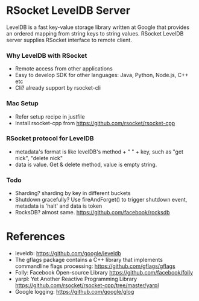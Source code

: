 RSocket LevelDB Server
================
LevelDB is a fast key-value storage library written at Google that provides an ordered mapping from string keys to string values.
RSocket LevelDB server supplies RSocket interface to remote client. 

### Why LevelDB with RSocket

* Remote access from other applications
* Easy to develop SDK for other languages: Java, Python, Node.js, C++ etc
* Cli? already support by rsocket-cli

### Mac Setup

* Refer setup recipe in justfile
* Install rsocket-cpp from https://github.com/rsocket/rsocket-cpp

### RSocket protocol for LevelDB

* metadata's format is like levelDB's method + " " + key, such as "get nick", "delete nick"
* data is value.  Get & delete method, value is empty string.

### Todo

* Sharding? sharding by key in different buckets
* Shutdown gracefully? Use fireAndForget() to trigger shutdown event, metadata is 'halt' and data is token 
* RocksDB? almost same. https://github.com/facebook/rocksdb 

# References

* leveldb: https://github.com/google/leveldb
* The gflags package contains a C++ library that implements commandline flags processing: https://github.com/gflags/gflags
* Folly: Facebook Open-source Library https://github.com/facebook/folly
* yarpl: Yet Another Reactive Programming Library https://github.com/rsocket/rsocket-cpp/tree/master/yarpl
* Google logging: https://github.com/google/glog